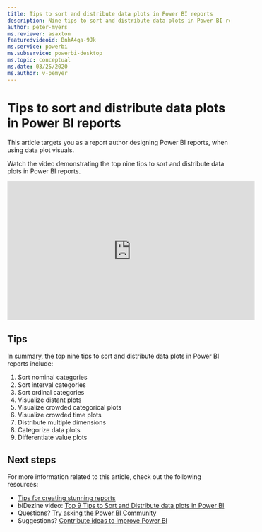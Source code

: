 ```yaml
---
title: Tips to sort and distribute data plots in Power BI reports
description: Nine tips to sort and distribute data plots in Power BI report visuals, in Power BI Desktop or the Power BI service.
author: peter-myers
ms.reviewer: asaxton
featuredvideoid: BnhA4qa-9Jk
ms.service: powerbi
ms.subservice: powerbi-desktop
ms.topic: conceptual
ms.date: 03/25/2020
ms.author: v-pemyer
---
```


# Tips to sort and distribute data plots in Power BI reports

This article targets you as a report author designing Power BI reports, when using data plot visuals.

Watch the video demonstrating the top nine tips to sort and distribute data plots in Power BI reports.

<iframe width="560" height="315" src="https://www.youtube.com/embed/BnhA4qa-9Jk" frameborder="0" allowfullscreen></iframe>

## Tips

In summary, the top nine tips to sort and distribute data plots in Power BI reports include:

1. Sort nominal categories
1. Sort interval categories
1. Sort ordinal categories
1. Visualize distant plots
1. Visualize crowded categorical plots
1. Visualize crowded time plots
1. Distribute multiple dimensions
1. Categorize data plots
1. Differentiate value plots

## Next steps

For more information related to this article, check out the following resources:

- [Tips for creating stunning reports](../power-bi-reports-tips-and-tricks-for-creating.md)
- biDezine video: [Top 9 Tips to Sort and Distribute data plots in Power BI](https://www.youtube.com/watch?v=BnhA4qa-9Jk)
- Questions? [Try asking the Power BI Community](https://community.powerbi.com/)
- Suggestions? [Contribute ideas to improve Power BI](https://ideas.powerbi.com/)
